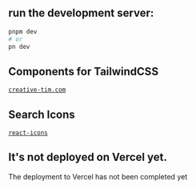 ## run the development server:

```bash {"id":"01J40VP1XPG1XN7336XVD5QJ78"}
pnpm dev
# or
pn dev
```

## Components for TailwindCSS

[`creative-tim.com`](https://www.creative-tim.com/twcomponents?ref=ct-lp-tailwindcss)

## Search Icons

[`react-icons`](https://react-icons.github.io/react-icons)

## It's not deployed on Vercel yet.

The deployment to Vercel has not been completed yet
